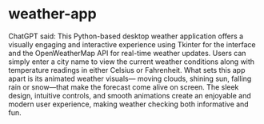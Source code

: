 # weather-app
ChatGPT said:
This Python-based desktop weather application offers a visually engaging and interactive experience using Tkinter for the interface and the OpenWeatherMap API for real-time weather updates. Users can simply enter a city name to view the current weather conditions along with temperature readings in either Celsius or Fahrenheit. What sets this app apart is its animated weather visuals— moving clouds, shining sun, falling rain or snow—that make the forecast come alive on screen. The sleek design, intuitive controls, and smooth animations create an enjoyable and modern user experience, making weather checking both informative and fun.

